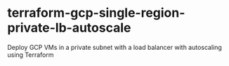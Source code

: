 # terraform-gcp-single-region-private-lb-autoscale
Deploy GCP VMs in a private subnet with a load balancer with autoscaling using Terraform
